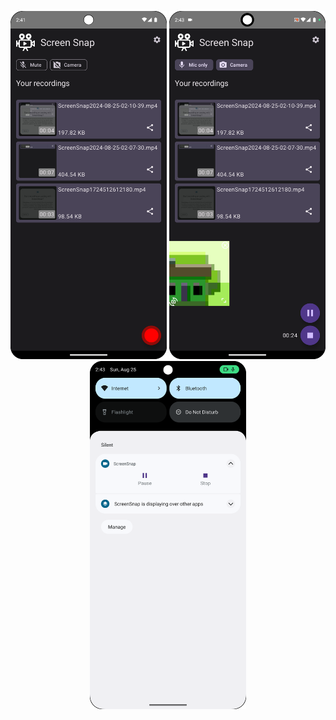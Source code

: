 <p align="center">
  <img src="screenshots/ScreenSnap1.png" width="250px">
  <img src="screenshots/ScreenSnap2.png" width="250px">
  <img src="screenshots/ScreenSnap3.png" width="250px">
</p>

